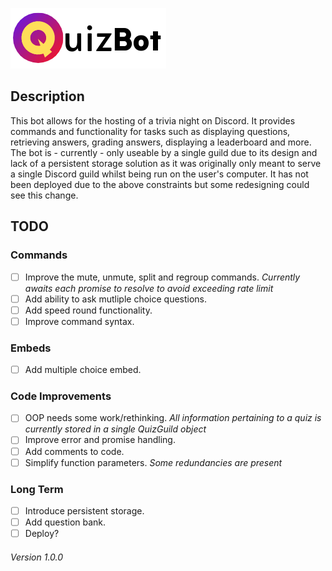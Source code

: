 ![QuizBot](/assets/images/full_logo.png)

## Description
This bot allows for the hosting of a trivia night on Discord. It provides commands and functionality for tasks such as displaying questions, retrieving answers, grading answers, displaying a leaderboard and more.
The bot is - currently - only useable by a single guild due to its design and lack of a persistent storage solution as it was originally only meant to serve a single Discord guild whilst being run on the user's computer. It has not been deployed due to the above constraints but some redesigning could see this change.

## TODO
### Commands
- [ ] Improve the mute, unmute, split and regroup commands. *Currently awaits each promise to resolve to avoid exceeding rate limit*
- [ ] Add ability to ask mutliple choice questions.
- [ ] Add speed round functionality.
- [ ] Improve command syntax.

### Embeds
- [ ] Add multiple choice embed.

### Code Improvements
- [ ] OOP needs some work/rethinking. *All information pertaining to a quiz is currently stored in a single QuizGuild object*
- [ ] Improve error and promise handling.
- [ ] Add comments to code.
- [ ] Simplify function parameters. *Some redundancies are present*

### Long Term
- [ ] Introduce persistent storage.
- [ ] Add question bank.
- [ ] Deploy?

###### Version 1.0.0
